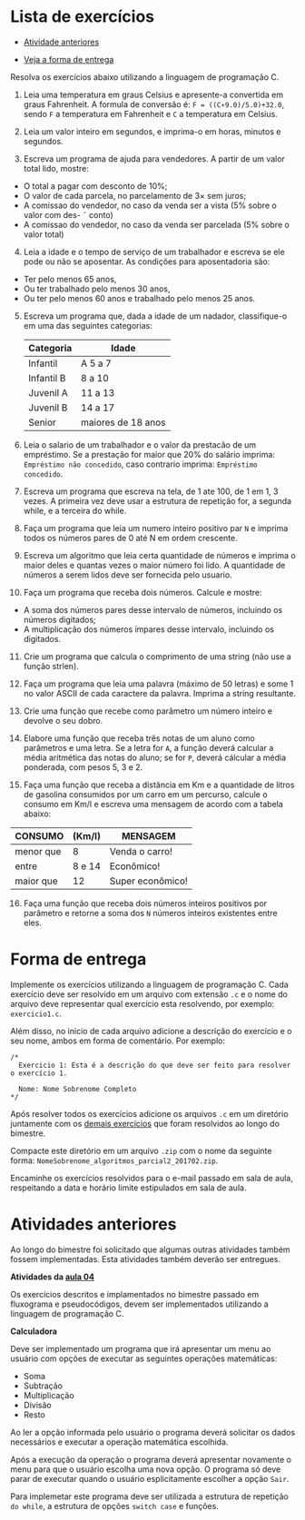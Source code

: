 # Lista de exercícios

- [Atividade anteriores](#atividades-anteriores)

- [Veja a forma de entrega](#forma-de-entrega)

Resolva os exercícios abaixo utilizando a linguagem de programação C.

1. Leia uma temperatura em graus Celsius e apresente-a convertida em graus Fahrenheit.
A formula de conversão é: `F = ((C∗9.0)/5.0)+32.0`, sendo `F` a temperatura em Fahrenheit
e `C` a temperatura em Celsius.


2. Leia um valor inteiro em segundos, e imprima-o em horas, minutos e segundos.


3. Escreva um programa de ajuda para vendedores. A partir de um valor total lido, mostre:
  - O total a pagar com desconto de 10%;
  - O valor de cada parcela, no parcelamento de 3× sem juros;
  - A comissao do vendedor, no caso da venda ser a vista (5% sobre o valor com des- ˜
conto)
  - A comissao do vendedor, no caso da venda ser parcelada (5% sobre o valor total)


4. Leia a idade e o tempo de serviço de um trabalhador e escreva se ele pode ou não se
aposentar. As condições para aposentadoria são:
  - Ter pelo menos 65 anos,
  - Ou ter trabalhado pelo menos 30 anos,
  - Ou ter pelo menos 60 anos e trabalhado pelo menos 25 anos.


5. Escreva um programa que, dada a idade de um nadador, classifique-o em uma das seguintes categorias:

    Categoria | Idade
    ----------|----------
    Infantil | A 5 a 7
    Infantil B | 8 a 10
    Juvenil A | 11 a 13
    Juvenil B | 14 a 17
    Senior | maiores de 18 anos


6. Leia o salario de um trabalhador e o valor da prestacão de um empréstimo. Se a
prestação for maior que 20% do salário imprima: `Empréstimo não concedido`, caso
contrario imprima: `Empréstimo concedido`.


7. Escreva um programa que escreva na tela, de 1 ate 100, de 1 em 1, 3 vezes. A primeira
vez deve usar a estrutura de repetição for, a segunda while, e a terceira do while.


8. Faça um programa que leia um numero inteiro positivo par `N` e imprima todos os números
pares de 0 até N em ordem crescente.


9. Escreva um algoritmo que leia certa quantidade de números e imprima o maior deles e
quantas vezes o maior número foi lido. A quantidade de números a serem lidos deve ser
fornecida pelo usuario.


10. Faça um programa que receba dois números. Calcule e mostre:
  - A soma dos números pares desse intervalo de números, incluindo os números digitados;
  - A multiplicação dos números ímpares desse intervalo, incluindo os digitados.


11. Crie um programa que calcula o comprimento de uma string (não use a função strlen).


12. Faça um programa que leia uma palavra (máximo de 50 letras) e some 1 no valor ASCII
de cada caractere da palavra. Imprima a string resultante.


13. Crie uma função que recebe como parâmetro um número inteiro e devolve o seu dobro.


14. Elabore uma função que receba três notas de um aluno como parâmetros e uma letra.
Se a letra for `A`, a função deverá calcular a média aritmética das notas do aluno; se for `P`,
deverá cálcular a média ponderada, com pesos 5, 3 e 2.


15. Faça uma função que receba a distância em Km e a quantidade de litros de gasolina
consumidos por um carro em um percurso, calcule o consumo em Km/l e escreva uma
mensagem de acordo com a tabela abaixo:

CONSUMO | (Km/l) | MENSAGEM
--------|--------|--------
menor que | 8 | Venda o carro!
entre | 8 e 14 | Econômico!
maior que | 12 | Super econômico!

16. Faça uma função que receba dois números inteiros positivos por parâmetro e retorne a
soma dos `N` números inteiros existentes entre eles.


# Forma de entrega

Implemente os exercícios utilizando a linguagem de programação C. Cada exercício deve ser resolvido em um arquivo com extensão `.c` e o nome do arquivo deve representar qual exercício esta resolvendo, por exemplo: `exercicio1.c`.

Além disso, no inicio de cada arquivo adicione a descrição do exercício e o seu nome, ambos em forma de comentário. Por exemplo:

```
/*
  Exercicio 1: Esta é a descrição do que deve ser feito para resolver o exercício 1.

  Nome: Nome Sobrenome Completo
*/
```

Após resolver todos os exercícios adicione os arquivos `.c` em um diretório juntamente com os [demais exercícios](#atividades-anteriores) que foram resolvidos ao longo do bimestre.

Compacte este diretório em um arquivo `.zip` com o nome da seguinte forma: `NomeSobrenome_algoritmos_parcial2_201702.zip`.

Encaminhe os exercícios resolvidos para o e-mail passado em sala de aula, respeitando a data e horário limite estipulados em sala de aula.


# Atividades anteriores

Ao longo do bimestre foi solicitado que algumas outras atividades também fossem implementadas. Esta atividades também deverão ser entregues.

**Atividades da [aula 04](https://github.com/thiagobitencourt/programa101/blob/master/aulas/aula04/ATIVIDADES.md)**

Os exercícios descritos e implamentados no bimestre passado em fluxograma e pseudocódigos, devem ser implementados utilizando a linguagem de programação C.

**Calculadora**

Deve ser implementado um programa que irá apresentar um menu ao usuário com opções de executar as seguintes operações matemáticas:

- Soma
- Subtração
- Multiplicação
- Divisão
- Resto

Ao ler a opção informada pelo usuário o programa deverá solicitar os dados necessários e executar a operação matemática escolhida.

Após a execução da operação o programa deverá apresentar novamente o menu para que o usuário escolha uma nova opção. O programa só deve parar de executar quando o usuário esplicitamente escolher a opção `Sair`.

Para implemetar este programa deve ser utilizada a estrutura de repetição `do while`, a estrutura de opções `switch case` e funções.
